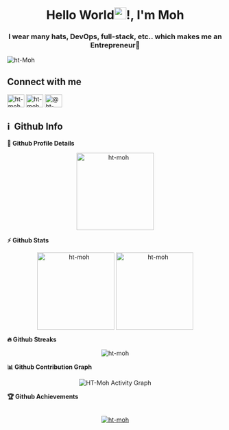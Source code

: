 <h1 align="center">Hello World<img src="https://media.giphy.com/media/hvRJCLFzcasrR4ia7z/giphy.gif" width="28">!, I'm Moh</h1>
<h3 align="center">I wear many hats, DevOps, full-stack, etc.. which makes me an Entrepreneur🤪</h3>

<p align="left"> <img src="https://komarev.com/ghpvc/?username=ht-moh&label=Profile%20views&color=0e75b6&style=flat" alt="ht-Moh" /> </p>

<!--
**HT-Moh/ht-moh** is a ✨ _special_ ✨ repository because its `README.md` (this file) appears on your GitHub profile.

Here are some ideas to get you started:

- 🔭 I’m currently working on ...
- 🌱 I’m currently learning ...
- 👯 I’m looking to collaborate on ...
- 🤔 I’m looking for help with ...
- 💬 Ask me about ...
- 📫 How to reach me: ...
- 😄 Pronouns: ...
- ⚡ Fun fact: ...
-->

## Connect with me

<p align="left">
<a href="https://twitter.com/Web3Untold" target="blank"><img align="center" src="https://raw.githubusercontent.com/rahuldkjain/github-profile-readme-generator/master/src/images/icons/Social/twitter.svg" alt="ht-moh" height="30" width="40" /></a>
<a href="https://www.linkedin.com/in/mohamed-habbat/" target="blank"><img align="center" src="https://raw.githubusercontent.com/rahuldkjain/github-profile-readme-generator/master/src/images/icons/Social/linked-in-alt.svg" alt="ht-moh" height="30" width="40" /></a>
<a href="https://profilerbiz.medium.com/" target="blank"><img align="center" src="https://raw.githubusercontent.com/rahuldkjain/github-profile-readme-generator/master/src/images/icons/Social/medium.svg" alt="@ht-moh" height="30" width="40" /></a>
</p>

<h2>ℹ️ &nbsp;Github Info</h2>
	
  <summary><b>🔎 Github Profile Details</b></summary>
<p align="center"><img height="180em" src="https://github-profile-summary-cards.vercel.app/api/cards/profile-details?username=ht-moh&theme=dracula" alt="ht-moh" align = "center"/></p>

  <summary><b>⚡ Github Stats</b></summary>
<p align="center"><img height="180em" src="https://github-readme-stats.vercel.app/api?username=ht-moh&exclude_repo=takenote-data&hide_border=true&count_private=true&show_icons=true&theme=dracula" alt="ht-moh" align = "center"/>
<img height="180em" src="https://github-readme-stats.vercel.app/api/top-langs?username=ht-moh&show_icons=true&locale=en&layout=compact&hide_border=true&theme=dracula" alt="ht-moh" align = "center"/></p>

 <summary><b>🔥 Github Streaks</b></summary>
<p align="center"><img src="https://github-readme-streak-stats.herokuapp.com/?user=ht-moh&theme=black-ice&hide_border=true&stroke=0000&background=0D1117&ring=e05397&fire=e05397&currStreakLabel=e05397" alt="ht-moh" /></p>

<summary><b>📊 Github Contribution Graph</b></summary>
<p align="center"<a href="#"><img alt="HT-Moh Activity Graph" src="https://github-readme-activity-graph.vercel.app/graph?username=HT-Moh&theme=dracula" /></a></p>

<!-- </details>
<details>    -->
 <summary><b>🏆 Github Achievements</b></summary>
 <br />
<p align="center"> <a href="https://github.com/ht-moh"><img src="https://github-profile-trophy.vercel.app/?username=ht-moh&margin-w=5&theme=dracula" alt="ht-moh" /></a> </p>

<br>

